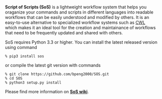**Script of Scripts (SoS)** is a lightweight workflow system that helps you oraganize your commands and scripts in different languages into readable workflows that can be easily understood and modified by others. It is an easy-to-use alternative to specialized workflow systems such as [CWL](http://common-workflow-language.github.io/draft-3/) which makes it an ideal tool for the creation and maintainance of workflows that need to be frequently updated and shared with others.


SoS requires Python 3.3 or higher. You can install the latest released
version using command

```
% pip3 install sos
```

or compile the latest git version with commands

```
% git clone https://github.com/bpeng2000/SOS.git
% cd SOS
% python3 setup.py install
```

Please find more information on **[SoS wiki](https://github.com/bpeng2000/SOS/wiki)**.
